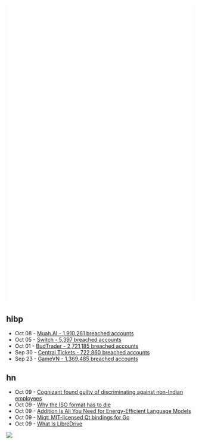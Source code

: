 ![Metrics](https://raw.githubusercontent.com/phixion/phixion/master/metrics.svg)

## hibp

<!--
for https://github.com/phixion/phixion/blob/main/.github/workflows/feeds.yml
-->
<!--START_SECTION:haveibeenpwnd-->
- Oct 08 - [Muah.AI - 1,910,261 breached accounts](https://haveibeenpwned.com/PwnedWebsites#Muah)
- Oct 05 - [Switch - 5,397 breached accounts](https://haveibeenpwned.com/PwnedWebsites#Switch)
- Oct 01 - [BudTrader - 2,721,185 breached accounts](https://haveibeenpwned.com/PwnedWebsites#BudTrader)
- Sep 30 - [Central Tickets - 722,860 breached accounts](https://haveibeenpwned.com/PwnedWebsites#CentralTickets)
- Sep 23 - [GameVN - 1,369,485 breached accounts](https://haveibeenpwned.com/PwnedWebsites#GameVN)
<!--END_SECTION:haveibeenpwnd-->

## hn

<!--
for https://github.com/phixion/phixion/blob/main/.github/workflows/feeds.yml
-->
<!--START_SECTION:hn-->
- Oct 09 - [Cognizant found guilty of discriminating against non-Indian employees](https://twitter.com/USTechWorkers/status/1843744799607898260)
- Oct 09 - [Why the ISO format has to die](https://easyos.org/about/why-the-iso-format-has-to-die.html)
- Oct 09 - [Addition Is All You Need for Energy-Efficient Language Models](https://arxiv.org/abs/2410.00907)
- Oct 09 - [Miqt: MIT-licensed Qt bindings for Go](https://github.com/mappu/miqt)
- Oct 09 - [What Is LibreDrive](https://forum.makemkv.com/forum/viewtopic.php?t=18856)
<!--END_SECTION:hn-->

<!--
for https://yhype.me
-->
![](https://hit.yhype.me/github/profile?user_id=13013670)
